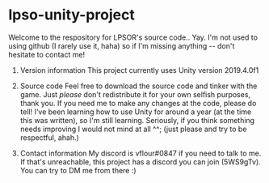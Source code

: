  
# lpso-unity-project

Welcome to the respository for LPSOR's source code.. Yay.
I'm not used to using github (I rarely use it, haha) so if I'm missing anything -- don't hesitate to contact me!

1. Version information
    This project currently uses Unity version 2019.4.0f1

2. Source code
    Feel free to download the source code and tinker with the game. Just *please* don't redistribute it for your own selfish purposes, thank you.
    If you need me to make any changes at the code, please do tell! I've been learning how to use Unity for around a year (at the time this was written), so I'm still learning. Seriously, if you think something needs improving I would not mind at all ^^; (just please and try to be respectful, ahah.)

3. Contact information
    My discord is vflour#0847 if you need to talk to me.
    If that's unreachable, this project has a discord you can join (5WS9gTv). You can try to DM me from there :)
